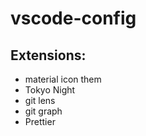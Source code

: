 # vscode-config

## Extensions:
* material icon them
* Tokyo Night
* git lens
* git graph
* Prettier
